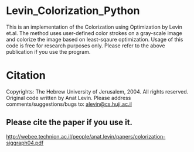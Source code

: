# Levin_Colorization_Python
This is an implementation of the Colorization using Optimization by Levin et.al.
The method uses user-defined color strokes on a gray-scale image and colorize the image based on least-sqaure optimization. 
Usage of this code is free for research purposes only. Please refer to the above publication if you use the program.
# Citation
Copyrights: The Hebrew University of Jerusalem, 2004. All rights reserved.
Original code written by Anat Levin. Please address comments/suggestions/bugs to: alevin@cs.huji.ac.il
## Please cite the paper if you use it.  
http://webee.technion.ac.il/people/anat.levin/papers/colorization-siggraph04.pdf
